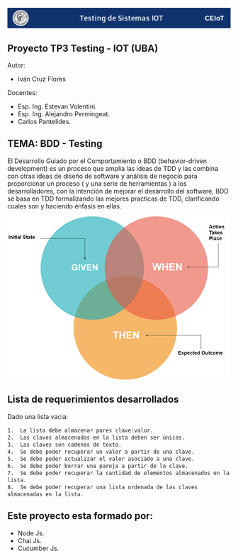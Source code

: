 ![header](imagenes/header.png)

## Proyecto TP3 Testing - IOT (UBA)

Autor:
* Iván Cruz Flores

Docentes:

* Esp. Ing. Estevan Volentini.
* Esp. Ing. Alejandro Permingeat.
* Carlos Pantelides.

## TEMA: BDD - Testing
El Desarrollo Guiado por el Comportamiento o BDD (behavior-driven development) es un proceso que amplia las ideas de TDD y las combina con otras ideas de diseño de software y análisis de negocio para proporcionar un proceso ( y una serie de herramientas ) a los desarrolladores, con la intención de mejorar el desarrollo del software, BDD se basa en TDD formalizando las mejores practicas de TDD, clarificando cuales son y haciendo énfasis en ellas.

![imagen_bdd](imagenes/bdd-.png)

## Lista de requerimientos desarrollados

Dado una lista vacia:

```
1.  La lista debe almacenar pares clave:valor.
2.  Las claves almacenadas en la lista deben ser únicas.
3.  Las claves son cadenas de texto.
4.  Se debe poder recuperar un valor a partir de una clave.
5.  Se debe poder actualizar el valor asociado a una clave.
6.  Se debe poder borrar una pareja a partir de la clave.
7.  Se debe poder recuperar la cantidad de elementos almacenados en la lista.
8.  Se debe poder recuperar una lista ordenada de las claves almacenadas en la lista.
```

## Este proyecto esta formado por:
* Node Js.
* Chai Js.
* Cucumber Js.





